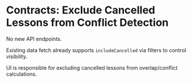 # Contracts: Exclude Cancelled Lessons from Conflict Detection

No new API endpoints.

Existing data fetch already supports `includeCancelled` via filters to control visibility.

UI is responsible for excluding cancelled lessons from overlap/conflict calculations.
